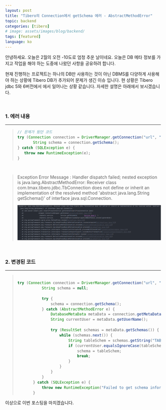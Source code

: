 ```yaml
---
layout: post
title: "Tibero의 Connection에서 getSchema 에러 - AbstractMethodError"
topic: backend
categories: [tibero]
# image: assets/images/blog/backend/
tags: [featured]
language: ko
---
```


안녕하세요. 오늘은 2월의 오전 -10도로 엄청 추운 날이네요. 
오늘은 DB 메타 정보를 가지고 작업을 해야 하는 도중에 나왔던 사항을 공유하려 합니다.   

현재 진행하는 프로젝트는 하나의 DB만 사용하는 것이 아닌 DBMS를 다양하게 사용해야 하는 상황에
Tibero DB가 추가되어 문제가 생긴 이슈 입니다. 현 상황은 Tibero jdbc 5와 6버전에서 에서 일어나는 상황 같습니다.
자세한 설명은 아래에서 보시겠습니다.


<br>

### 1. 에러 내용

---
>```java
> // 문제가 됬던 코드
>try (Connection connection = DriverManager.getConnection("url", "username", "password")) {
>        String schema = connection.getSchema();
>} catch (SQLException e) {
>    throw new RuntimeException(e);
>}
>
>```

<br>

>Exception Error Message : Handler dispatch failed; nested exception is java.lang.AbstractMethodError: Receiver class com.tmax.tibero.jdbc.TbConnection does not define or inherit an implementation of the resolved method 'abstract java.lang.String getSchema()' of interface java.sql.Connection.   
>
> ![createProject](/assets/images/blog/backend/250204/tiberoError.png)

<br>


### 2. 변경된 코드

---

>```java
> 
>try (Connection connection = DriverManager.getConnection("url", "username", "password")) {
>            String schema = null;
>
>            try {
>                schema = connection.getSchema();
>            } catch (AbstractMethodError e) {
>                DatabaseMetaData metaData = connection.getMetaData();
>                String currentUser = metaData.getUserName();
>
>                try (ResultSet schemas = metaData.getSchemas()) {
>                    while (schemas.next()) {
>                        String tableSchem = schemas.getString("TABLE_SCHEM");
>                        if (currentUser.equalsIgnoreCase(tableSchem)) {
>                            schema = tableSchem;
>                            break;
>                        }
>                    }
>                }
>            }
>        } catch (SQLException e) {
>            throw new RuntimeException("Failed to get schema information", e);
>        }
>
>```


이상으로 이번 포스팅을 마치겠습니다.  